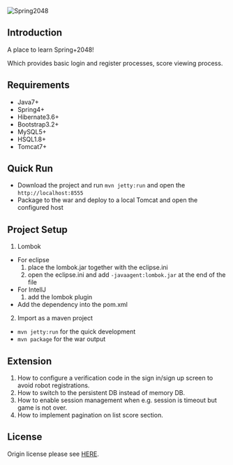 ![Spring2048](https://raw.githubusercontent.com/Shallong/2048/master/src/main/webapp/public-resources/image/logo.png)

## Introduction

A place to learn Spring+2048!

Which provides basic login and register processes, score viewing process.

## Requirements

* Java7+
* Spring4+
* Hibernate3.6+
* Bootstrap3.2+
* MySQL5+
* HSQL1.8+
* Tomcat7+

## Quick Run

* Download the project and run `mvn jetty:run` and open the `http://localhost:8555`
* Package to the war and deploy to a local Tomcat and open the configured host

## Project Setup

1. Lombok
  * For eclipse
    1. place the lombok.jar together with the eclipse.ini
    2. open the eclipse.ini and add `-javaagent:lombok.jar` at the end of the file
  * For IntellJ
    1. add the lombok plugin
  * Add the dependency into the pom.xml
2. Import as a maven project
  * `mvn jetty:run` for the quick development
  * `mvn package` for the war output

## Extension

1. How to configure a verification code in the sign in/sign up screen to avoid robot registrations.
2. How to switch to the persistent DB instead of memory DB.
3. How to enable session management when e.g. session is timeout but game is not over.
4. How to implement pagination on list score section.

## License

Origin license please see [HERE](LICENSE/LICENSE.txt).
